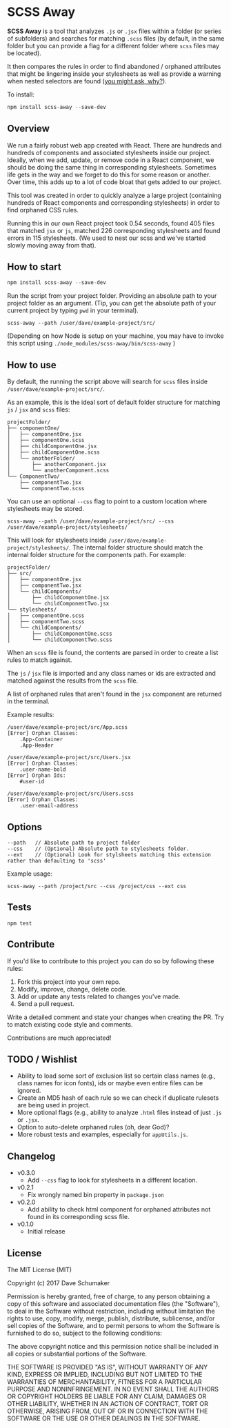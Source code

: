 # SCSS Away

**SCSS Away** is a tool that analyzes `.js` or `.jsx` files within a folder (or series of subfolders) and searches for matching `.scss` files (by default, in the same folder but you can provide a flag for a different folder where `scss` files may be located).

It then compares the rules in order to find abandoned / orphaned attributes that might be lingering inside your stylesheets as well as provide a warning when nested selectors are found ([you might ask, why?](http://thesassway.com/intermediate/avoid-nested-selectors-for-more-modular-css)).

To install:

```javascript
npm install scss-away --save-dev
```

## Overview

We run a fairly robust web app created with React. There are hundreds and hundreds of components and associated stylesheets inside our project. Ideally, when we add, update, or remove code in a React component, we should be doing the same thing in corresponding stylesheets. Sometimes life gets in the way and we forget to do this for some reason or another. Over time, this adds up to a lot of code bloat that gets added to our project.

This tool was created in order to quickly analyze a large project (containing hundreds of React components and corresponding stylesheets) in order to find orphaned CSS rules.

Running this in our own React project took 0.54 seconds, found 405 files that matched `jsx` or `js`, matched 226 corresponding stylesheets and found errors in 115 stylesheets. (We used to nest our scss and we've started slowly moving away from that).

## How to start

```javascript
npm install scss-away --save-dev
```

Run the script from your project folder. Providing an absolute path to your project folder as an argument. (Tip, you can get the absolute path of your current project by typing `pwd` in your terminal).

```
scss-away --path /user/dave/example-project/src/
```

(Depending on how Node is setup on your machine, you may have to invoke this script using `./node_modules/scss-away/bin/scss-away` )

## How to use

By default, the running the script above will search for `scss` files inside `/user/dave/example-project/src/`.

As an example, this is the ideal sort of default folder structure for matching `js` / `jsx` and `scss` files:

```
projectFolder/
├── componentOne/
│   ├── componentOne.jsx
│   ├── componentOne.scss
│   ├── childComponentOne.jsx
│   ├── childComponentOne.scss
│   └── anotherFolder/
│       ├── anotherComponent.jsx
│       └── anotherComponent.scss
└── ComponentTwo/
    ├── componentTwo.jsx
    └── componentTwo.scss
```

You can use an optional `--css` flag to point to a custom location where stylesheets may be stored.

```
scss-away --path /user/dave/example-project/src/ --css /user/dave/example-project/stylesheets/
```

This will look for stylesheets inside `/user/dave/example-project/stylesheets/`. The internal folder structure should match the internal folder structure for the components path. For example:

```
projectFolder/
├── src/
│   ├── componentOne.jsx
│   ├── componentTwo.jsx
│   └── childComponents/
│       ├── childComponentOne.jsx
│       └── childComponentTwo.jsx
└── stylesheets/
│   ├── componentOne.scss
│   ├── componentTwo.scss
│   └── childComponents/
│       ├── childComponentOne.scss
│       └── childComponentTwo.scss
```

When an `scss` file is found, the contents are parsed in order to create a list rules to match against.

The `js` / `jsx` file is imported and any class names or ids are extracted and matched against the results from the `scss` file.

A list of orphaned rules that aren't found in the `jsx` component are returned in the terminal.

Example results:

```
/user/dave/example-project/src/App.scss
[Error] Orphan Classes:
    .App-Container
    .App-Header

/user/dave/example-project/src/Users.jsx
[Error] Orphan Classes:
    .user-name-bold
[Error] Orphan Ids:
    #user-id

/user/dave/example-project/src/Users.scss
[Error] Orphan Classes:
    .user-email-address
```

## Options

```
--path   // Absolute path to project folder
--css    // (Optional) Absolute path to stylesheets folder.
--ext    // (Optional) Look for stylsheets matching this extension rather than defaulting to 'scss'
```

Example usage:

```
scss-away --path /project/src --css /project/css --ext css
```

## Tests

```
npm test
```

## Contribute

If you'd like to contribute to this project you can do so by following these rules:

1.  Fork this project into your own repo.
2.  Modify, improve, change, delete code.
3.  Add or update any tests related to changes you've made.
4.  Send a pull request.

Write a detailed comment and state your changes when creating the PR. Try to match existing code style and comments.

Contributions are much appreciated!

## TODO / Wishlist

* Ability to load some sort of exclusion list so certain class names (e.g., class names for icon fonts), ids or maybe even entire files can be ignored.
* Create an MD5 hash of each rule so we can check if duplicate rulesets are being used in project.
* More optional flags (e.g., ability to analyze `.html` files instead of just `.js` or `.jsx`.
* Option to auto-delete orphaned rules (oh, dear God)?
* More robust tests and examples, especially for `appUtils.js`.

## Changelog

* v0.3.0
	* Add `--css` flag to look for stylesheets in a different location.
* v0.2.1
	* Fix wrongly named bin property in `package.json`
* v0.2.0
	* Add ability to check html component for orphaned attributes not found in its corresponding scss file.
* v0.1.0
	* Initial release

## License

The MIT License (MIT)

Copyright (c) 2017 Dave Schumaker

Permission is hereby granted, free of charge, to any person obtaining a copy of this software and associated documentation files (the "Software"), to deal in the Software without restriction, including without limitation the rights to use, copy, modify, merge, publish, distribute, sublicense, and/or sell copies of the Software, and to permit persons to whom the Software is furnished to do so, subject to the following conditions:

The above copyright notice and this permission notice shall be included in all copies or substantial portions of the Software.

THE SOFTWARE IS PROVIDED "AS IS", WITHOUT WARRANTY OF ANY KIND, EXPRESS OR IMPLIED, INCLUDING BUT NOT LIMITED TO THE WARRANTIES OF MERCHANTABILITY, FITNESS FOR A PARTICULAR PURPOSE AND NONINFRINGEMENT. IN NO EVENT SHALL THE AUTHORS OR COPYRIGHT HOLDERS BE LIABLE FOR ANY CLAIM, DAMAGES OR OTHER LIABILITY, WHETHER IN AN ACTION OF CONTRACT, TORT OR OTHERWISE, ARISING FROM, OUT OF OR IN CONNECTION WITH THE SOFTWARE OR THE USE OR OTHER DEALINGS IN THE SOFTWARE.
